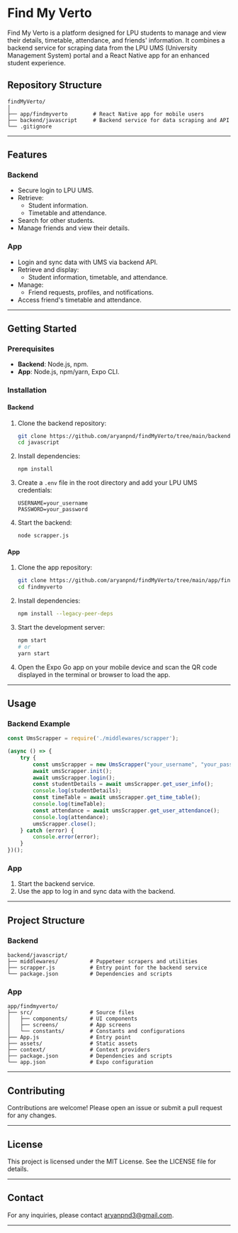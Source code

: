 # Find My Verto

Find My Verto is a platform designed for LPU students to manage and view their details, timetable, attendance, and friends' information. It combines a backend service for scraping data from the LPU UMS (University Management System) portal and a React Native app for an enhanced student experience.

## Repository Structure

```
findMyVerto/
│
├── app/findmyverto        # React Native app for mobile users
├── backend/javascript     # Backend service for data scraping and API
└── .gitignore
```

---

## Features

### Backend
- Secure login to LPU UMS.
- Retrieve:
  - Student information.
  - Timetable and attendance.
- Search for other students.
- Manage friends and view their details.

### App
- Login and sync data with UMS via backend API.
- Retrieve and display:
  - Student information, timetable, and attendance.
- Manage:
  - Friend requests, profiles, and notifications.
- Access friend's timetable and attendance.

---

## Getting Started

### Prerequisites
- **Backend**: Node.js, npm.
- **App**: Node.js, npm/yarn, Expo CLI.

### Installation

#### Backend
1. Clone the backend repository:
    ```sh
    git clone https://github.com/aryanpnd/findMyVerto/tree/main/backend/javascript
    cd javascript
    ```
2. Install dependencies:
    ```sh
    npm install
    ```
3. Create a `.env` file in the root directory and add your LPU UMS credentials:
    ```env
    USERNAME=your_username
    PASSWORD=your_password
    ```
4. Start the backend:
    ```sh
    node scrapper.js
    ```

#### App
1. Clone the app repository:
    ```sh
    git clone https://github.com/aryanpnd/findMyVerto/tree/main/app/findmyverto
    cd findmyverto
    ```
2. Install dependencies:
    ```sh
    npm install --legacy-peer-deps
    ```
3. Start the development server:
    ```sh
    npm start
    # or
    yarn start
    ```

4. Open the Expo Go app on your mobile device and scan the QR code displayed in the terminal or browser to load the app.

---

## Usage

### Backend Example
```javascript
const UmsScrapper = require('./middlewares/scrapper');

(async () => {
    try {
        const umsScrapper = new UmsScrapper("your_username", "your_password", false);
        await umsScrapper.init();
        await umsScrapper.login();
        const studentDetails = await umsScrapper.get_user_info();
        console.log(studentDetails);
        const timeTable = await umsScrapper.get_time_table();
        console.log(timeTable);
        const attendance = await umsScrapper.get_user_attendance();
        console.log(attendance);
        umsScrapper.close();
    } catch (error) {
        console.error(error);
    }
})();
```

### App
1. Start the backend service.
2. Use the app to log in and sync data with the backend.

---

## Project Structure

### Backend
```
backend/javascript/
├── middlewares/          # Puppeteer scrapers and utilities
├── scrapper.js           # Entry point for the backend service
└── package.json          # Dependencies and scripts
```

### App
```
app/findmyverto/
├── src/                  # Source files
│   ├── components/       # UI components
│   ├── screens/          # App screens
│   └── constants/        # Constants and configurations
├── App.js                # Entry point
├── assets/               # Static assets
├── context/              # Context providers
├── package.json          # Dependencies and scripts
└── app.json              # Expo configuration
```

---

## Contributing

Contributions are welcome! Please open an issue or submit a pull request for any changes.

---

## License

This project is licensed under the MIT License. See the LICENSE file for details.

---

## Contact

For any inquiries, please contact [aryanpnd3@gmail.com](mailto:aryanpnd3@gmail.com).

--- 